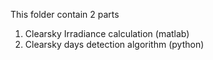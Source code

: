 This folder contain 2 parts
1. Clearsky Irradiance calculation (matlab)
2. Clearsky days detection algorithm (python)

